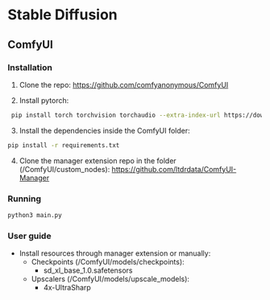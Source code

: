 # Stable Diffusion

## ComfyUI

### Installation

1. Clone the repo: https://github.com/comfyanonymous/ComfyUI

2. Install pytorch:

```bash
 pip install torch torchvision torchaudio --extra-index-url https://download.pytorch.org/whl/cu121
```

3. Install the dependencies inside the ComfyUI folder:

```bash
pip install -r requirements.txt
```

4. Clone the manager extension repo in the folder (/ComfyUI/custom_nodes): https://github.com/ltdrdata/ComfyUI-Manager


### Running

```bash
python3 main.py
```

### User guide

- Install resources through manager extension or manually:
    - Checkpoints (/ComfyUI/models/checkpoints):
        - sd_xl_base_1.0.safetensors
    - Upscalers (/ComfyUI/models/upscale_models):
        - 4x-UltraSharp